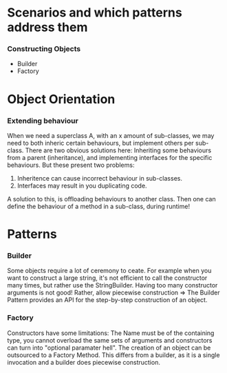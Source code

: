 # Scenarios and which patterns address them

### Constructing Objects
- Builder
- Factory

# Object Orientation

### Extending behaviour

When we need a superclass A, with an x amount of sub-classes, we may need to both inheric certain behaviours, but implement others per sub-class.
There are two obvious solutions here: Inheriting some behaviours from a parent (inheritance), and implementing interfaces for the specific behaviours.
But these present two problems:
1. Inheritence can cause incorrect behaviour in sub-classes. 
2. Interfaces may result in you duplicating code.

A solution to this, is offloading behaviours to another class. Then one can define the behaviour of a method in a sub-class, during runtime! 

# Patterns

### Builder

Some objects require a lot of ceremony to ceate. For example when you want to construct a large string, it's not efficient to call the constructor many times, but rather use the StringBuilder.
Having too many constructor arguments is not good! Rather, allow piecewise construction => The Builder Pattern provides an API for the step-by-step construction of an object.

### Factory

Constructors have some limitations: The Name must be of the containing type, you cannot overload the same sets of arguments and constructors can turn into "optional paramater hell".
The creation of an object can be outsourced to a Factory Method. This differs from a builder, as it is a single invocation and a builder does piecewise construction.